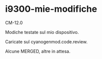 i9300-mie-modifiche
===================
CM-12.0

Modiche testate sul mio dispositivo.

Caricate sul cyanogenmod.code.review.

Alcune MERGED, altre in attesa.
